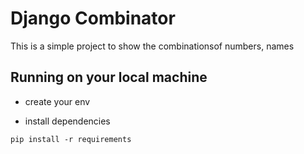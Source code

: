 # Django Combinator

This is a simple project to show the combinationsof numbers, names

## Running on your local machine

- create your env

- install dependencies

```
pip install -r requirements
```
